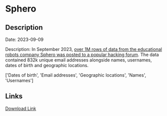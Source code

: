 # Sphero

## Description

Date: 2023-09-09

Description:
In September 2023, <a href="https://www.safetydetectives.com/news/sphero-leak-report/" target="_blank" rel="noopener">over 1M rows of data from the educational robots company Sphero was posted to a popular hacking forum</a>. The data contained 832k unique email addresses alongside names, usernames, dates of birth and geographic locations.


['Dates of birth', 'Email addresses', 'Geographic locations', 'Names', 'Usernames']

## Links

[Download Link](https://link-to.net/1229997/267.4888941449819/dynamic/?r=aHR0cHM6Ly93d3cubWVkaWFmaXJlLmNvbS92aWV3L2xsbDhqeFZ6WVpKdGtyVS9zcGhlcm8uY29tL2ZpbGU=)